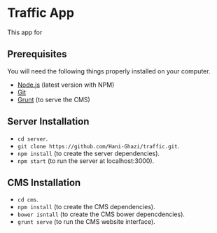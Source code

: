 # Traffic App

This app for 

## Prerequisites
You will need the following things properly installed on your computer.
* [Node.js](http://nodejs.org/) (latest version with NPM)
* [Git](http://git-scm.com/)
* [Grunt](https://gruntjs.com/) (to serve the CMS)

## Server Installation
* `cd server`.
* `git clone https://github.com/Hani-Ghazi/traffic.git`.
* `npm install` (to create the server dependencies).
* `npm start` (to run the server at localhost:3000).

## CMS Installation
* `cd cms`.
* `npm install` (to create the CMS dependencies).
* `bower isntall` (to create the CMS bower depencdencies).
* `grunt serve` (to run the CMS website interface).
